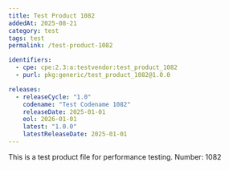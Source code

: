 ```yaml
---
title: Test Product 1082
addedAt: 2025-08-21
category: test
tags: test
permalink: /test-product-1082

identifiers:
  - cpe: cpe:2.3:a:testvendor:test_product_1082
  - purl: pkg:generic/test_product_1082@1.0.0

releases:
  - releaseCycle: "1.0"
    codename: "Test Codename 1082"
    releaseDate: 2025-01-01
    eol: 2026-01-01
    latest: "1.0.0"
    latestReleaseDate: 2025-01-01
---
```


This is a test product file for performance testing. Number: 1082
